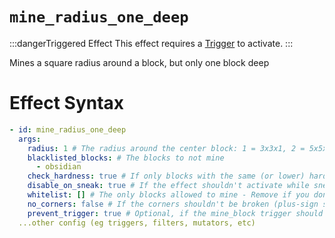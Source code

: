 # `mine_radius_one_deep`
:::dangerTriggered Effect
This effect requires a [Trigger](https://plugins.auxilor.io/effects/all-triggers) to activate.
:::

Mines a square radius around a block, but only one block deep

# Effect Syntax
```yaml
- id: mine_radius_one_deep
  args:
    radius: 1 # The radius around the center block: 1 = 3x3x1, 2 = 5x5x1, etc
    blacklisted_blocks: # The blocks to not mine
      - obsidian
    check_hardness: true # If only blocks with the same (or lower) hardness than the mined block can be broken
    disable_on_sneak: true # If the effect shouldn't activate while sneaking
    whitelist: [] # The only blocks allowed to mine - Remove if you don't want this
    no_corners: false # If the corners shouldn't be broken (plus-sign shape) - Defaults to false
    prevent_trigger: true # Optional, if the mine_block trigger should not be called from this
  ...other config (eg triggers, filters, mutators, etc)
```
